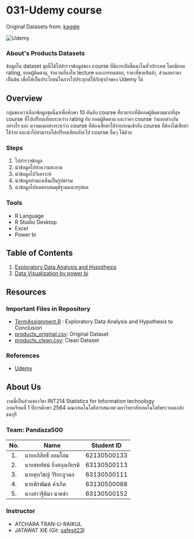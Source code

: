 # 031-Udemy course

Original Datasets from: [kaggle](https://www.kaggle.com/jilkothari/finance-accounting-courses-udemy-13k-course)

![Udemy](https://miro.medium.com/max/724/1*HuQyl7_WMMzOfs8RIlQ-XA.png)

### About's Products Datasets

ข้อมูลใน dataset ชุดนี้ได้ไปสำรวจข้อมูลของ course ที่มีการเปิดขึ้นมาในทั่วประเทศ โดยมียอด rating, ยอดผู้ติดตาม, จำนวนที่ลงใน lecture และการทดสอบ, ราคาที่ขายสินค้า, ส่วนลดราคา เป็นต้น เพื่อให้เป็นประโยชน์ในการไปประยุกต์ใช้กับธุรกิจของ Udemy ได้ 

## Overview

กลุ่มของเราเลือกข้อมูลชุดนี้มาเพื่อศึกษา 10 อันดับ course ที่สามารถที่มียอดผู้ติดตามมากที่สุด course ที่ไปเปรียบเทียบระหว่าง rating กับ ยอดผู้ติดตาม และราคา course ว่าแตกต่างกันอย่างไร และ ความแตกต่างระหว่าง course ที่ต้องเสียค่าใช้จ่ายก่อนเข้ากับ course ที่ต้องไม่เสียค่าใช้จ่าย และนำไปสามารถไปเปรียบเทียบกับเว็ป course อื่นๆ ได้ด้วย

### Steps

1. ไปสำรวจข้อมูล
2. นำข้อมูลไปทำความสะอาด
3. นำข้อมูลไปวิเคราะห์
4. นำข้อมูลทำมองเห็นเป็นรูปธรรม
5. นำข้อมูลไปทดสอบสมมุติฐานและสรุปผล

### Tools

- R Language
- R Studio Desktop
- Excel
- Power bi

## Table of Contents

1. [Exploratory Data Analysis and Hypothesis](https://github.com/sit-2021-int214/031-Finance-Accounting-Courses---Udemy-13K-course-/blob/main/assignment/MidtermAssignment.md)
2. [Data Visualization by power bi](https://app.powerbi.com/view?r=eyJrIjoiZDhlNDUxOGEtNjk4Yi00NGM5LTllZWMtY2Y5ZDQwYWQ5NGFhIiwidCI6IjZmNDQzMmRjLTIwZDItNDQxZC1iMWRiLWFjMzM4MGJhNjMzZCIsImMiOjEwfQ%3D%3D)

## Resources

### Important Files in Repository

- [TermAssignment.R](https://github.com/sit-2021-int214/031-Finance-Accounting-Courses---Udemy-13K-course-/blob/main/assignment/MidtermAssignment.R) : Exploratory Data Analysis and Hypothesis to Conclusion
- [products_original.csv](https://github.com/sit-2021-int214/031-Finance-Accounting-Courses---Udemy-13K-course-/blob/main/assignment/data/udemy_output_All_Finance__Accounting_p1_p626.csv): Original Dataset
- [products_clean.csv](https://github.com/sit-2021-int214/031-Finance-Accounting-Courses---Udemy-13K-course-/blob/main/assignment/data/udemy_output_All_Finance__Accounting_p1_p626_after_clean.csv): Clean Dataset

### References

- [Udemy](https://www.udemy.com/)

## About Us

งานนี้เป็นส่วนของวิชา INT214 Statistics for Information technology <br/> ภาคเรียนที่ 1 ปีการศึกษา 2564 คณะเทคโนโลยีสารสนเทศ มหาวิทยาลัยเทคโนโลยีพระจอมเกล้าธนบุรี

### Team: Pandaza500
| No. | Name              | Student ID   |
|:---:|-------------------|--------------|
|1.| นายอภิสิทธิ์  ลอมโฮม | 62130500133 |
|2.|นายสหทัศน์  ยิ่งสกุลเกียรติ | 63130500113 |
|3.| นายศุภวิชญ์  วิริยะภูวดล | 63130500111 |
|4.| นายพีรพัฒน์  ค้าเกิด | 63130500088 |
|5.| นางสาวฐิติมา  นาคขำ | 63130500152 |

### Instructor

- ATCHARA TRAN-U-RAIKUL
- JATAWAT XIE (Git: [safesit23](https://github.com/safesit23))
